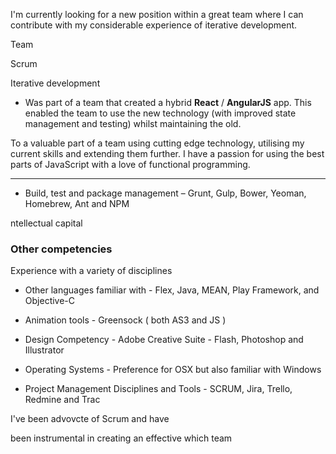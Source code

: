 I'm currently looking for a new position within a great team where I can contribute with my considerable experience of iterative development.

Team

Scrum

Iterative development


- Was part of a team that created a hybrid **React** / **AngularJS** app. This enabled the team to use the new technology (with improved state management and testing) whilst maintaining the old.


To a valuable part of a team using cutting edge technology, utilising my current skills and extending them further. I have a passion for using the best parts of JavaScript with a love of functional programming.
****


- Build, test and package management – Grunt, Gulp, Bower, Yeoman, Homebrew, Ant and NPM

ntellectual capital 

### Other competencies

Experience with a variety of disciplines

- Other languages familiar with - Flex, Java, MEAN, Play Framework, and Objective-C

- Animation tools - Greensock ( both AS3 and JS )

- Design Competency - Adobe Creative Suite - Flash, Photoshop and Illustrator

- Operating Systems - Preference for OSX but also familiar with Windows

- Project Management Disciplines and Tools - SCRUM, Jira, Trello, Redmine and Trac


I've been advovcte of Scrum and have


been instrumental in creating an effective which team